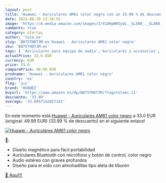 ```yaml
---
layout: post
title: 'Huawei - Auriculares AM61 color negro con un 33.99 % de descuento'
date: 2021-08-29 13:10:55
image: 'https://m.media-amazon.com/images/I/41AHpWRSyUL._SL500_._SL400_.jpg'
comments: true
category: ofertas
author: 'tole.es'
slug: 'B075THDT3M-es Huawei - Auriculares AM61 color negro'
sku: 'B075THDT3M-es'
tags: [ 'Auriculares para equipo de audio','Auriculares y accesorios','Electrónica','auriculares','huawei', ]
actualPrice: 33.0 EUR
currency: EUR
price: 33.0
comparePrice: 49.99 EUR
prodname: 'Huawei - Auriculares AM61 color negro'
country: 'es'
flag: '🇪🇸'
brand: 'HUAWEI'
buyurl: 'https://www.amazon.es/dp/B075THDT3M/?tag=tolees-21'
descuento: '33.99'
average: '33.8957142857143'
---
```


En este momento está [Huawei - Auriculares AM61 color negro](https://www.amazon.es/dp/B075THDT3M/?tag=tolees-21) a 33.0 EUR (original: 49.99 EUR) (33.99 %  de descuento) en el siguiente enlace!

[![Huawei - Auriculares AM61 color negro](https://m.media-amazon.com/images/I/41AHpWRSyUL._SL500_._SL400_.jpg)](https://www.amazon.es/dp/B075THDT3M/?tag=tolees-21)

🔎:

- Diseño magnético para fácil portabilidad
- Auriculares Bluetooth con micrófono y botón de control, color negro
- Audio estéreo con graves profundos
- Diseño para el oído con almohadillas tipo aleta de tiburón

[🛒 Aquí!!!](https://www.amazon.es/dp/B075THDT3M/?tag=tolees-21)
